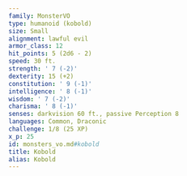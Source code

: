 ```yaml
---
family: MonsterVO
type: humanoid (kobold)
size: Small
alignment: lawful evil
armor_class: 12
hit_points: 5 (2d6 - 2)
speed: 30 ft.
strength: ' 7 (-2)'
dexterity: 15 (+2)
constitution: ' 9 (-1)'
intelligence: ' 8 (-1)'
wisdom: ' 7 (-2)'
charisma: ' 8 (-1)'
senses: darkvision 60 ft., passive Perception 8
languages: Common, Draconic
challenge: 1/8 (25 XP)
x_p: 25
id: monsters_vo.md#kobold
title: Kobold
alias: Kobold
---
```


